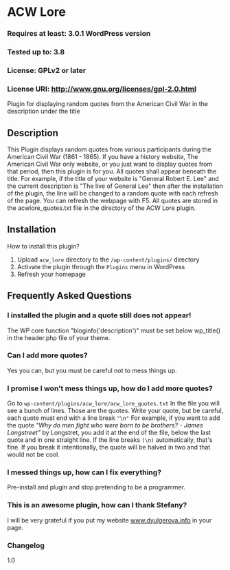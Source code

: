 # ACW Lore

### Requires at least: 3.0.1 WordPress version

### Tested up to: 3.8

### License: GPLv2 or later

### License URI: http://www.gnu.org/licenses/gpl-2.0.html

Plugin for displaying random quotes from the American Civil War in the description under the title

## Description

This Plugin displays random quotes from various participants during the American Civil War (1861 - 1865). If you have a history website, The American Civil War only website, or 
you just want to display quotes from that period, then this plugin is for you.
All quotes shall appear beneath the title. For example, if the title of your website is
"General Robert E. Lee" and the current description is "The live of General Lee"
then after the installation of the plugin, the line will be changed to a random
quote with each refresh of the page. You can refresh the webpage with F5.
All quotes are stored in the acwlore_quotes.txt file in the directory of the ACW Lore plugin.

## Installation

How to install this plugin?

1. Upload `acw_lore` directory to the `/wp-content/plugins/` directory
2. Activate the plugin through the `Plugins` menu in WordPress
3. Refresh your homepage

## Frequently Asked Questions 

### I installed the plugin and a quote still does not appear!

The WP core function "bloginfo('description')" must be set below wp_title() in the header.php file of your theme.

### Can I add more quotes?

Yes you can, but you must be careful not to mess things up. 

### I promise I won't mess things up, how do I add more quotes? 

Go to `wp-content/plugins/acw_lore/acw_lore_quotes.txt`
In the file you will see a bunch of lines. Those are the quotes.
Write your quote, but be careful, each quote must end with a line break `"\n"`
For example, if you want to add the quote _"Why do men fight who were born to be brothers? - James Longstreet"_
by Longstret, you add it at the end of the file, below the last quote and in one 
straight line. If the line breaks `(\n)` automatically, that's fine. If you break
it intentionally, the quote will be halved in two and that would not be cool. 

### I messed things up, how can I fix everything?

Pre-install and plugin and stop pretending to be a programmer.

### This is an awesome plugin, how can I thank Stefany? 

I will be very grateful if you put my website www.dyulgerova.info 
in your page.

### Changelog

 1.0
